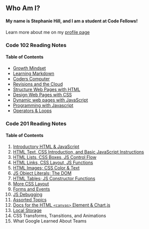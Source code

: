 ## Who Am I?

#### My name is Stephanie Hill, and I am a student at Code Fellows!


Learn more about me on my [profile page](https://github.com/stephnitis)

### Code 102 Reading Notes
#### Table of Contents

- [Growth Mindset](./code102/GrowthMindset.md)
- [Learning Markdown](./code102/markdown.md)
- [Coders Computer](./code102/CodersComputer.md)
- [Revisions and the Cloud](./code102/RevisionsandtheCloud.md)
- [Structure Web Pages with HTML](./code102/htmlstructure.md)
- [Design Web Pages with CSS](./code102/cssdesign.md)
- [Dynamic web pages with JavaScript](./code102/jsnotes.md)
- [Programming with Javascript](./code102/programwjs.md)
- [Operators & Loops](./code102/operatorsnloops.md)

### Code 201 Reading Notes
#### Table of Contents

1. [Introductory HTML & JavaScript](./code201/class-01.md)
2. [HTML Text, CSS Introduction, and Basic JavaScript Instructions](./code201/class-02.md)
3. [HTML Lists, CSS Boxes, JS Control Flow](./code201/class-03.md)
4. [HTML Links, CSS Layout, JS Functions](./code201/class-04.md)
5. [HTML Images; CSS Color & Text](./code201/class-05.md)
6. [JS Object Literals; The DOM](./code201/class-06.md)
7. [HTML Tables; JS Constructor Functions](./code201/class-07.md)
8. [More CSS Layout](./code201/class-08.md)
9. [Forms and Events](./code201/class-09.md)
10. [JS Debugging](./code201/class-10.md)
11. [Assorted Topics](./code201/class-11.md)
12. [Docs for the HTML `<canvas>` Element & Chart.js](./code201/class-12.md)
13. [Local Storage](./code201/class-13.md)
14. CSS Transforms, Transitions, and Animations
15. What Google Learned About Teams
